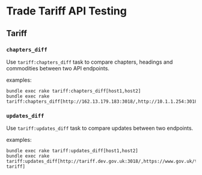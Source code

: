 # Trade Tariff API Testing

## Tariff

### `chapters_diff`
Use `tariff:chapters_diff` task to compare chapters, headings and commodities between two API endpoints.

examples:
```
bundle exec rake tariff:chapters_diff[host1,host2]
bundle exec rake tariff:chapters_diff[http://162.13.179.183:3018/,http://10.1.1.254:3018/]
```

### `updates_diff`
Use `tariff:updates_diff` task to compare updates between two endpoints.

examples:
```
bundle exec rake tariff:updates_diff[host1,host2]
bundle exec rake tariff:updates_diff[http://tariff.dev.gov.uk:3018/,https://www.gov.uk/trade-tariff]
```
